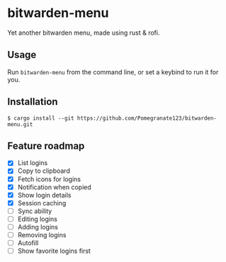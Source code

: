 # bitwarden-menu
Yet another bitwarden menu, made using rust & rofi.

## Usage
Run `bitwarden-menu` from the command line, or set a keybind to run it for you.

## Installation
```
$ cargo install --git https://github.com/Pomegranate123/bitwarden-menu.git
```

## Feature roadmap
- [x] List logins
- [x] Copy to clipboard
- [x] Fetch icons for logins
- [x] Notification when copied
- [x] Show login details
- [x] Session caching
- [ ] Sync ability
- [ ] Editing logins
- [ ] Adding logins
- [ ] Removing logins
- [ ] Autofill
- [ ] Show favorite logins first

